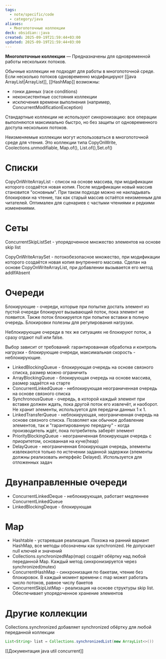```yaml
---
tags:
  - note/specific/code
  - category/java
aliases:
  - Многопоточные коллекции
deck: obsidian::java
created: 2025-09-19T21:59:44+03:00
updated: 2025-09-19T21:59:44+03:00
---
```


**Многопоточные коллекции**
—
Предназначены для одновременной работы нескольких потоков.

Обычные коллекции не подходят для работы в многопоточной среде. Если несколько потоков одновременно модифицируют [[java ArrayList|ArrayList]], [[HashMap]] возможны:
- гонки данных (race conditions)
- неконсистентные состояния коллекции
- исключения времени выполнения (например, ConcurrentModificationException)

Стандартные коллекции не используют синхронизацию: все операции выполняются максимально быстро, но без защиты от одновременного доступа нескольких потоков.

Неизменяемые коллекции могут использоваться в многопоточной среде для чтения. Это коллекции типа CopyOnWrite, Coolections.unmodifiable, Map.of(), List.of(),Set.of()

# Списки

CopyOnWriteArrayList - список на основе массива, при модификации которого создаётся новая копия. После модификации новый массив становится "основным". При таком подходе можно не накладывать блокировки на чтение, так как старый массив остаётся неизменным для читателей. Оптимален для сценариев с частыми чтениями и редкими изменениями.

# Сеты

ConcurrentSkipListSet - упорядоченное множество элементов на основе skip list

CopyOnWriteArraySet - потокобезопасное множество, при модификации которого создаётся новая копия внутреннего массива. Сделан на основе CopyOnWriteArrayList, при добавлении вызывается его метод addIfAbsent

# Очереди

Блокирующие - очереди, которые при попытке достать элемент из пустой очереди блокируют вызывающий поток, пока элемент не появится. Также поток блокируется при попытке вставки в полную очередь. Блокировки полезны для регулирования нагрузки.

Неблокирующие очереди в тех же ситуациях не блокируют поток, а сразу отдают null или false.

Выбор зависит от требований: гарантированная обработка и контроль нагрузки - блокирующие очереди, максимальная скорость - неблокирующие.

- LinkedBlockingQueue - блокирующая очередь на основе связного списка, размер можно ограничить
- ArrayBlockingQueue - блокирующая очередь на основе массива, размер задаётся на старте
- ConcurrentLinkedQueue - неблокирующая неограниченная очередь на основе связного списка
- SynchronousQueue - очередь, в которой каждый элемент при вставке должен ждать, пока другой поток его извлечёт, и наоборот. Не хранит элементы, используется для передачи данных 1 к 1.
- LinkedTransferQueue - неблокирующая, неограниченная очередь на основе связного списка. Позволяет как обычное добавление элементов, так и "гарантированную передачу" - когда производитель ждёт, пока потребитель заберёт элемент
- PriorityBlockingQueue - неограниченная блокирующая очередь с приоритетом, основанная на куче(heap)
- DelayQueue - неограниченная блокирующая очередь, элементы извлекаются только по истечении заданной задержки (элементы должны реализовать интерфейс Delayed). Используется для отложенных задач

# Двунаправленные очереди

- ConcurrentLinkedDeque - неблокирующая, работает медленнее ConcurrentLinkedQueue
- LinkedBlockingDeque - блокирующая

# Map

- Hashtable - устаревшая реализация. Похожа на ранний вариант HashMap, все методы обозначены как synchronized. Не допускает null ключей и значений
- Collections.synchronizedMap(map) создаёт обёртку над любой переданной Map. Каждый метод синхронизируется через synchronized(mutex)
- ConcurrentHashMap - синхронизация по бакетам, чтение без блокировок. В каждый момент времени с map может работать число потоков, равное числу бакетов
- ConcurrentSkipListMap - реализация на основе структуры skip list. Обеспечивает упорядоченное хранение элементов

# Другие коллекции

Collections.synchronized добавляет synchronized обёртку для любой переданной коллекции
```java
List<String> list = Collections.synchronizedList(new ArrayList<>())

```

[[Документация java util concurrent]]


